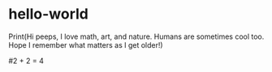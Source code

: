 # hello-world

Print(Hi peeps, I love math, art, and nature. Humans are sometimes cool too. Hope I remember what matters as I get older!)
 
#2 + 2 = 4


